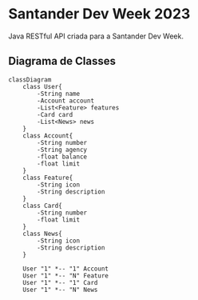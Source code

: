 # Santander Dev Week 2023
Java RESTful API criada para a Santander Dev Week.

## Diagrama de Classes

```mermaid
classDiagram
    class User{
        -String name
        -Account account
        -List<Feature> features
        -Card card
        -List<News> news
    }
    class Account{
        -String number
        -String agency
        -float balance
        -float limit
    }
    class Feature{
        -String icon
        -String description
    }
    class Card{
        -String number
        -float limit
    }
    class News{
        -String icon
        -String description
    }

    User "1" *-- "1" Account
    User "1" *-- "N" Feature
    User "1" *-- "1" Card
    User "1" *-- "N" News
```


